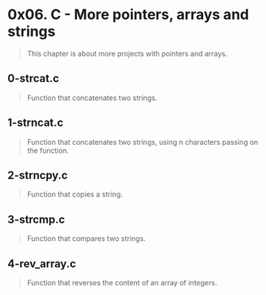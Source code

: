 # 0x06. C - More pointers, arrays and strings
> This chapter is about more projects with pointers and arrays.

## 0-strcat.c
> Function that concatenates two strings.

## 1-strncat.c
> Function that concatenates two strings, using n characters passing on the function.

## 2-strncpy.c
> Function that copies a string.

## 3-strcmp.c
> Function that compares two strings.

## 4-rev_array.c
> Function that reverses the content of an array of integers.
